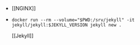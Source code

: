 - [[NGINX]]
- ```
  docker run --rm --volume="$PWD:/srv/jekyll" -it jekyll/jekyll:$JEKYLL_VERSION jekyll new .
  ```
  [[Jekyll]]